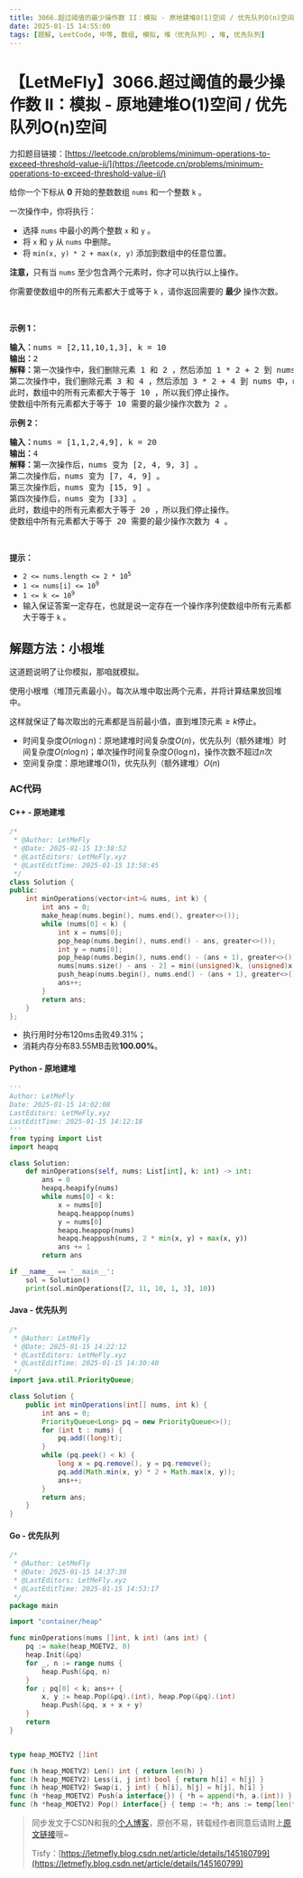 ```yaml
---
title: 3066.超过阈值的最少操作数 II：模拟 - 原地建堆O(1)空间 / 优先队列O(n)空间
date: 2025-01-15 14:55:00
tags: [题解, LeetCode, 中等, 数组, 模拟, 堆（优先队列）, 堆, 优先队列]
---
```


# 【LetMeFly】3066.超过阈值的最少操作数 II：模拟 - 原地建堆O(1)空间 / 优先队列O(n)空间

力扣题目链接：[https://leetcode.cn/problems/minimum-operations-to-exceed-threshold-value-ii/](https://leetcode.cn/problems/minimum-operations-to-exceed-threshold-value-ii/)

<p>给你一个下标从 <strong>0</strong>&nbsp;开始的整数数组&nbsp;<code>nums</code>&nbsp;和一个整数&nbsp;<code>k</code>&nbsp;。</p>

<p>一次操作中，你将执行：</p>

<ul>
	<li>选择 <code>nums</code>&nbsp;中最小的两个整数&nbsp;<code>x</code> 和&nbsp;<code>y</code>&nbsp;。</li>
	<li>将&nbsp;<code>x</code> 和&nbsp;<code>y</code> 从&nbsp;<code>nums</code>&nbsp;中删除。</li>
	<li>将&nbsp;<code>min(x, y) * 2 + max(x, y)</code>&nbsp;添加到数组中的任意位置。</li>
</ul>

<p><b>注意，</b>只有当&nbsp;<code>nums</code>&nbsp;至少包含两个元素时，你才可以执行以上操作。</p>

<p>你需要使数组中的所有元素都大于或等于&nbsp;<code>k</code>&nbsp;，请你返回需要的&nbsp;<strong>最少</strong>&nbsp;操作次数。</p>

<p>&nbsp;</p>

<p><strong class="example">示例 1：</strong></p>

<pre>
<b>输入：</b>nums = [2,11,10,1,3], k = 10
<b>输出：</b>2
<b>解释：</b>第一次操作中，我们删除元素 1 和 2 ，然后添加 1 * 2 + 2 到 nums 中，nums 变为 [4, 11, 10, 3] 。
第二次操作中，我们删除元素 3 和 4 ，然后添加 3 * 2 + 4 到 nums 中，nums 变为 [10, 11, 10] 。
此时，数组中的所有元素都大于等于 10 ，所以我们停止操作。
使数组中所有元素都大于等于 10 需要的最少操作次数为 2 。
</pre>

<p><strong class="example">示例 2：</strong></p>

<pre>
<b>输入：</b>nums = [1,1,2,4,9], k = 20
<b>输出：</b>4
<b>解释：</b>第一次操作后，nums 变为 [2, 4, 9, 3] 。
第二次操作后，nums 变为 [7, 4, 9] 。
第三次操作后，nums 变为 [15, 9] 。
第四次操作后，nums 变为 [33] 。
此时，数组中的所有元素都大于等于 20 ，所以我们停止操作。
使数组中所有元素都大于等于 20 需要的最少操作次数为 4 。</pre>

<p>&nbsp;</p>

<p><strong>提示：</strong></p>

<ul>
	<li><code>2 &lt;= nums.length &lt;= 2 * 10<sup>5</sup></code></li>
	<li><code>1 &lt;= nums[i] &lt;= 10<sup>9</sup></code></li>
	<li><code>1 &lt;= k &lt;= 10<sup>9</sup></code></li>
	<li>输入保证答案一定存在，也就是说一定存在一个操作序列使数组中所有元素都大于等于&nbsp;<code>k</code> 。</li>
</ul>


    
## 解题方法：小根堆

这道题说明了让你模拟，那咱就模拟。

使用小根堆（堆顶元素最小）。每次从堆中取出两个元素，并将计算结果放回堆中。

这样就保证了每次取出的元素都是当前最小值，直到堆顶元素$\geq k$停止。

+ 时间复杂度$O(n\log n)$：原地建堆时间复杂度$O(n)$，优先队列（额外建堆）时间复杂度$O(n\log n)$；单次操作时间复杂度$O(\log n)$，操作次数不超过$n$次
+ 空间复杂度：原地建堆$O(1)$，优先队列（额外建堆）$O(n)$

### AC代码

#### C++ - 原地建堆

```cpp
/*
 * @Author: LetMeFly
 * @Date: 2025-01-15 13:38:52
 * @LastEditors: LetMeFly.xyz
 * @LastEditTime: 2025-01-15 13:58:45
 */
class Solution {
public:
    int minOperations(vector<int>& nums, int k) {
        int ans = 0;
        make_heap(nums.begin(), nums.end(), greater<>());
        while (nums[0] < k) {
            int x = nums[0];
            pop_heap(nums.begin(), nums.end() - ans, greater<>());
            int y = nums[0];
            pop_heap(nums.begin(), nums.end() - (ans + 1), greater<>());
            nums[nums.size() - ans - 2] = min((unsigned)k, (unsigned)x + (unsigned)y + (unsigned)min(x, y));
            push_heap(nums.begin(), nums.end() - (ans + 1), greater<>());
            ans++;
        }
        return ans;
    }
};
```

+ 执行用时分布120ms击败49.31%；
+ 消耗内存分布83.55MB击败**100.00%**。

#### Python - 原地建堆

```python
'''
Author: LetMeFly
Date: 2025-01-15 14:02:08
LastEditors: LetMeFly.xyz
LastEditTime: 2025-01-15 14:12:18
'''
from typing import List
import heapq

class Solution:
    def minOperations(self, nums: List[int], k: int) -> int:
        ans = 0
        heapq.heapify(nums)
        while nums[0] < k:
            x = nums[0]
            heapq.heappop(nums)
            y = nums[0]
            heapq.heappop(nums)
            heapq.heappush(nums, 2 * min(x, y) + max(x, y))
            ans += 1
        return ans

if __name__ == '__main__':
    sol = Solution()
    print(sol.minOperations([2, 11, 10, 1, 3], 10))
```

#### Java - 优先队列

```java
/*
 * @Author: LetMeFly
 * @Date: 2025-01-15 14:22:12
 * @LastEditors: LetMeFly.xyz
 * @LastEditTime: 2025-01-15 14:30:40
 */
import java.util.PriorityQueue;

class Solution {
    public int minOperations(int[] nums, int k) {
        int ans = 0;
        PriorityQueue<Long> pq = new PriorityQueue<>();
        for (int t : nums) {
            pq.add((long)t);
        }
        while (pq.peek() < k) {
            long x = pq.remove(), y = pq.remove();
            pq.add(Math.min(x, y) * 2 + Math.max(x, y));
            ans++;
        }
        return ans;
    }
}
```

#### Go - 优先队列

```go
/*
 * @Author: LetMeFly
 * @Date: 2025-01-15 14:37:30
 * @LastEditors: LetMeFly.xyz
 * @LastEditTime: 2025-01-15 14:53:17
 */
package main

import "container/heap"

func minOperations(nums []int, k int) (ans int) {
    pq := make(heap_MOETV2, 0)
    heap.Init(&pq)
    for _, n := range nums {
        heap.Push(&pq, n)
    }
    for ; pq[0] < k; ans++ {
        x, y := heap.Pop(&pq).(int), heap.Pop(&pq).(int)
        heap.Push(&pq, x + x + y)
    }
    return
}


type heap_MOETV2 []int

func (h heap_MOETV2) Len() int { return len(h) }
func (h heap_MOETV2) Less(i, j int) bool { return h[i] < h[j] }
func (h heap_MOETV2) Swap(i, j int) { h[i], h[j] = h[j], h[i] }
func (h *heap_MOETV2) Push(a interface{}) { *h = append(*h, a.(int)) }
func (h *heap_MOETV2) Pop() interface{} { temp := *h; ans := temp[len(temp) - 1]; (*h) = temp[0:len(temp) - 1]; return ans }

```

> 同步发文于CSDN和我的[个人博客](https://blog.letmefly.xyz/)，原创不易，转载经作者同意后请附上[原文链接](https://blog.letmefly.xyz/2025/01/15/LeetCode%203066.%E8%B6%85%E8%BF%87%E9%98%88%E5%80%BC%E7%9A%84%E6%9C%80%E5%B0%91%E6%93%8D%E4%BD%9C%E6%95%B0II/)哦~
>
> Tisfy：[https://letmefly.blog.csdn.net/article/details/145160799](https://letmefly.blog.csdn.net/article/details/145160799)
